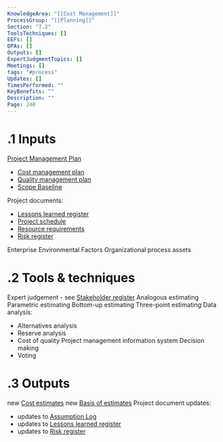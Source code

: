 ```yaml
---
KnowledgeArea: "[[Cost Management]]"
ProcessGroup: "[[Planning]]"
Section: "7.2"
ToolsTechniques: []
EEFs: []
OPAs: []
Outputs: []
ExpertJudgmentTopics: []
Meetings: []
tags: "#process"
Updates: []
TimesPerformed: ""
KeyBenefits: ""
Description: ""
Page: 240
---
```

# .1 Inputs

[Project Management Plan](Project%20Management%20Plan.md)
* [Cost management plan](Cost%20management%20plan.md)
* [Quality management plan](Quality%20management%20plan.md)
* [Scope Baseline](Scope%20Baseline.md)

Project documents:
* [Lessons learned register](Lessons%20learned%20register.md)
* [Project schedule](Project%20schedule.md)
* [Resource requirements](Resource%20requirements.md)
* [Risk register](Risk%20register.md)

Enterprise Environmental Factors
Organizational process assets

# .2 Tools & techniques
Expert judgement - see [Stakeholder register](Stakeholder%20register.md)
Analogous estimating
Parametric estimating
Bottom-up estimating
Three-point estimating
Data analysis:
* Alternatives analysis
* Reserve analysis
* Cost of quality
Project management information system
Decision making
* Voting

# .3 Outputs
new [Cost estimates](Cost%20estimates.md)
new [Basis of estimates](Basis%20of%20estimates.md)
Project document updates:
* updates to [Assumption Log](Assumption%20Log.md)
* updates to [Lessons learned register](Lessons%20learned%20register.md)
* updates to [Risk register](Risk%20register.md)


